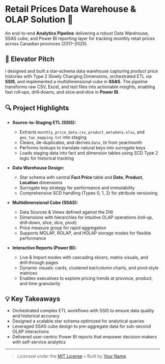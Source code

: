 # Retail Prices Data Warehouse & OLAP Solution 🎯

An end-to-end **Analytics Pipeline** delivering a robust Data Warehouse, SSAS cube, and Power BI reporting layer for tracking monthly retail prices across Canadian provinces (2017–2025).

## 🚀 Elevator Pitch

I designed and built a star‑schema data warehouse capturing product price histories with Type 2 Slowly Changing Dimensions, orchestrated ETL via **SSIS**, and implemented a multidimensional cube in **SSAS**. The pipeline transforms raw CSV, Excel, and text files into actionable insights, enabling fast roll‑ups, drill‑downs, and slice‑and‑dice in **Power BI**.

## 🔍 Project Highlights

* **Source-to-Staging ETL (SSIS):**

  * Extracts `monthly_price_data.csv`, `product_metadata.xlsx`, and `geo_tax_mapping.txt` into staging
  * Cleans, de-duplicates, and derives `Date_ID` from year/month
  * Performs lookups to translate natural keys into surrogate keys
  * Loads staging data into fact and dimension tables using SCD Type 2 logic for historical tracking

* **Data Warehouse Design:**

  * Star schema with central **Fact Price** table and **Date**, **Product**, **Location** dimensions
  * Surrogate key strategy for performance and immutability
  * Comprehensive SCD handling (Types 0, 1, 2) for attribute versioning

* **Multidimensional Cube (SSAS):**

  * Data Sources & Views defined against the DW
  * Dimensions with hierarchies for intuitive OLAP operations (roll‑up, drill‑down, slice, dice, pivot)
  * Price measure group for rapid aggregation
  * Supports MOLAP, ROLAP, and HOLAP storage modes for flexible performance

* **Interactive Reports (Power BI):**

  * Live & Import modes with cascading slicers, matrix visuals, and drill‑through pages
  * Dynamic visuals: cards, clustered bar/column charts, and pivot‑style matrices
  * Enables executives to explore pricing trends at province, product, and time granularity

## 💡 Key Takeaways

* Orchestrated complex ETL workflows with SSIS to ensure data quality and historical accuracy
* Designed a scalable star schema optimized for analytical queries
* Leveraged SSAS cube design to pre-aggregate data for sub-second OLAP interactions
* Delivered user-centric Power BI reports that empower decision-makers with self-service analytics

---

> Licensed under the [MIT License](LICENSE) • Built by [Your Name](https://www.linkedin.com/in/YOURNAME/)
